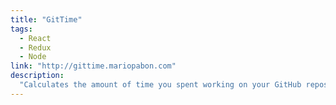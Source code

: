 ```yaml
---
title: "GitTime"
tags: 
  - React
  - Redux
  - Node
link: "http://gittime.mariopabon.com"
description:
  "Calculates the amount of time you spent working on your GitHub repos. Breaks down time estimate by commit."
---
```

